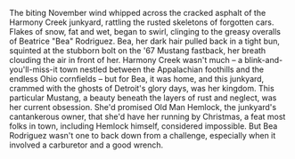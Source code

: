 The biting November wind whipped across the cracked asphalt of the Harmony Creek junkyard, rattling the rusted skeletons of forgotten cars.  Flakes of snow, fat and wet, began to swirl, clinging to the greasy overalls of Beatrice "Bea" Rodriguez.  Bea, her dark hair pulled back in a tight bun, squinted at the stubborn bolt on the '67 Mustang fastback, her breath clouding the air in front of her. Harmony Creek wasn't much – a blink-and-you'll-miss-it town nestled between the Appalachian foothills and the endless Ohio cornfields – but for Bea, it was home, and this junkyard, crammed with the ghosts of Detroit's glory days, was her kingdom. This particular Mustang, a beauty beneath the layers of rust and neglect, was her current obsession.  She'd promised Old Man Hemlock, the junkyard's cantankerous owner, that she'd have her running by Christmas, a feat most folks in town, including Hemlock himself, considered impossible. But Bea Rodriguez wasn't one to back down from a challenge, especially when it involved a carburetor and a good wrench.
